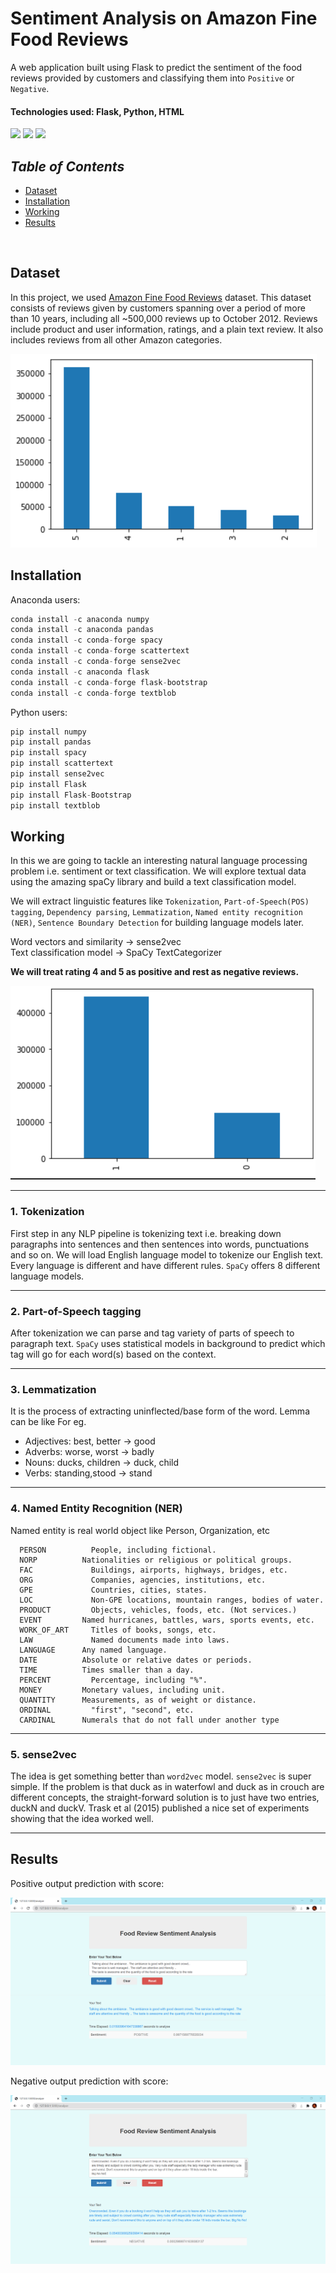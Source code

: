 # __Sentiment Analysis on Amazon Fine Food Reviews__

A web application built using Flask to predict the sentiment of the food reviews provided by customers and classifying them into `Positive` or `Negative`.

#### Technologies used: Flask, Python, HTML
<img src="https://img.shields.io/badge/flask%20-%23000.svg?&style=for-the-badge&logo=flask&logoColor=white"/> <img src="https://img.shields.io/badge/python%20-%2314354C.svg?&style=for-the-badge&logo=python&logoColor=white"/> <img src="https://img.shields.io/badge/html5%20-%23E34F26.svg?&style=for-the-badge&logo=html5&logoColor=white"/>

## _Table of Contents_
+ [Dataset](#dataset)
+ [Installation](#installation)
+ [Working](#working)
+ [Results](#results)
<br>

## Dataset
In this project, we used [Amazon Fine Food Reviews](https://www.kaggle.com/snap/amazon-fine-food-reviews) dataset. This dataset consists of reviews given by customers spanning over a period of more than 10 years, including all ~500,000 reviews up to October 2012. Reviews include product and user information, ratings, and a plain text review. It also includes reviews from all other Amazon categories.

![dataset distribution](/output/score.png)

## Installation
Anaconda users:

```python
conda install -c anaconda numpy
conda install -c anaconda pandas
conda install -c conda-forge spacy
conda install -c conda-forge scattertext
conda install -c conda-forge sense2vec
conda install -c anaconda flask
conda install -c conda-forge flask-bootstrap
conda install -c conda-forge textblob
```

Python users:

```python
pip install numpy
pip install pandas
pip install spacy
pip install scattertext
pip install sense2vec
pip install Flask
pip install Flask-Bootstrap
pip install textblob
```

## Working
In this we are going to tackle an interesting natural language processing problem i.e. sentiment or text classification. We will explore textual data using the amazing spaCy library and build a text classification model.

We will extract linguistic features like `Tokenization`, `Part-of-Speech(POS) tagging`, `Dependency parsing`, `Lemmatization`, `Named entity recognition (NER)`, `Sentence Boundary Detection` for building language models later.

Word vectors and similarity -> sense2vec <br>
Text classification model -> SpaCy TextCategorizer

<b>We will treat rating 4 and 5 as positive and rest as negative reviews.</b>

![](/output/score_boolean.png)

------
### 1. Tokenization 
First step in any NLP pipeline is tokenizing text i.e. breaking down paragraphs into sentences and then sentences into words, punctuations and so on. We will load English language model to tokenize our English text. Every language is different and have different rules. `SpaCy` offers 8 different language models.

------
### 2. Part-of-Speech tagging
After tokenization we can parse and tag variety of parts of speech to paragraph text. `SpaCy` uses statistical models in background to predict which tag will go for each word(s) based on the context.

------
### 3. Lemmatization
It is the process of extracting uninflected/base form of the word. Lemma can be like For eg. 
+ Adjectives: best, better → good 
+ Adverbs: worse, worst → badly 
+ Nouns: ducks, children → duck, child 
+ Verbs: standing,stood → stand

------
### 4. Named Entity Recognition (NER)
Named entity is real world object like Person, Organization, etc
  
      PERSON	      People, including fictional.
      NORP	        Nationalities or religious or political groups.
      FAC	          Buildings, airports, highways, bridges, etc.
      ORG	          Companies, agencies, institutions, etc.
      GPE	          Countries, cities, states.
      LOC	          Non-GPE locations, mountain ranges, bodies of water.
      PRODUCT	      Objects, vehicles, foods, etc. (Not services.)
      EVENT	        Named hurricanes, battles, wars, sports events, etc.
      WORK_OF_ART	  Titles of books, songs, etc.
      LAW	          Named documents made into laws.
      LANGUAGE	    Any named language.
      DATE	        Absolute or relative dates or periods.
      TIME	        Times smaller than a day.
      PERCENT	      Percentage, including "%".
      MONEY	        Monetary values, including unit.
      QUANTITY	    Measurements, as of weight or distance.
      ORDINAL	      "first", "second", etc.
      CARDINAL	    Numerals that do not fall under another type

------
### 5. sense2vec
The idea is get something better than `word2vec` model. `sense2vec` is super simple. If the problem is that duck as in waterfowl and duck as in crouch are different concepts, the straight-forward solution is to just have two entries, duckN and duckV. Trask et al (2015) published a nice set of experiments showing that the idea worked well.

------

## Results
Positive output prediction with score:

![img](/output/positive.png)

Negative output prediction with score:

![img](/output/negative.png)






